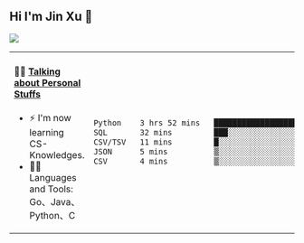 
## Hi I'm Jin Xu 👋
![](https://komarev.com/ghpvc/?username=jiayouxujin&color=brightgreen&label=PROFILE+VIEWS)



<table align="center">
<tr>
<td valign="top" width="60%">

#### 🏋️‍♀️ <a href="https://github.com/jiayouxujin" target="_blank">Talking about Personal Stuffs</a>
<!-- recent_releases starts -->

- ⚡  I'm now learning CS-Knowledges.  
- 🏊‍♂️ Languages and Tools: Go、Java、Python、C
<!-- recent_releases ends -->
</td>
<td>
 
<!--START_SECTION:waka-->

```txt
Python    3 hrs 52 mins   ████████████████████▒░░░░   80.67 %
SQL       32 mins         ███░░░░░░░░░░░░░░░░░░░░░░   11.40 %
CSV/TSV   11 mins         █░░░░░░░░░░░░░░░░░░░░░░░░   03.99 %
JSON      5 mins          ▒░░░░░░░░░░░░░░░░░░░░░░░░   01.96 %
CSV       4 mins          ▒░░░░░░░░░░░░░░░░░░░░░░░░   01.53 %
```

<!--END_SECTION:waka-->
 
</td>
</tr>
</table>





